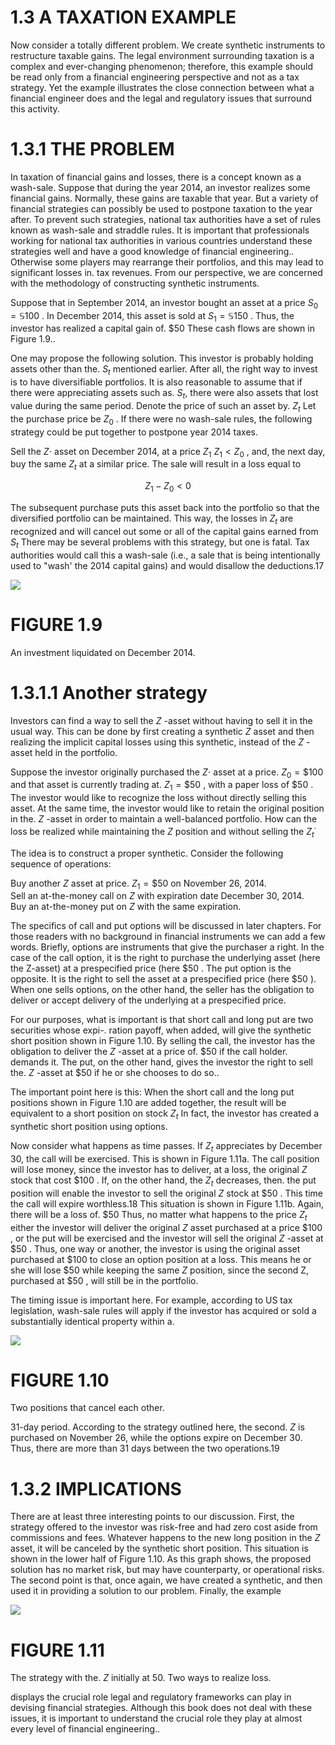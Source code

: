 # 1.3 A TAXATION EXAMPLE  

Now consider a totally different problem. We create synthetic instruments to restructure taxable gains. The legal environment surrounding taxation is a complex and ever-changing phenomenon; therefore, this example should be read only from a financial engineering perspective and not as a tax strategy. Yet the example illustrates the close connection between what a financial engineer does and the legal and regulatory issues that surround this activity.  

# 1.3.1 THE PROBLEM  

In taxation of financial gains and losses, there is a concept known as a wash-sale. Suppose that during the year 2014, an investor realizes some financial gains. Normally, these gains are taxable that year. But a variety of financial strategies can possibly be used to postpone taxation to the year after. To prevent such strategies, national tax authorities have a set of rules known as wash-sale and straddle rules. It is important that professionals working for national tax authorities in various countries understand these strategies well and have a good knowledge of financial engineering.. Otherwise some players may rearrange their portfolios, and this may lead to significant losses in. tax revenues. From our perspective, we are concerned with the methodology of constructing synthetic instruments.  

Suppose that in September 2014, an investor bought an asset at a price $S_{0}=\mathbb{S}100$ . In December 2014, this asset is sold at $S_{1}=\mathbb{S}150$ . Thus, the investor has realized a capital gain of. $\$50$ These cash flows are shown in Figure 1.9..  

One may propose the following solution. This investor is probably holding assets other than the. $S_{t}$ mentioned earlier. After all, the right way to invest is to have diversifiable portfolios. It is also reasonable to assume that if there were appreciating assets such as. $S_{t},$ there were also assets that lost value during the same period. Denote the price of such an asset by. $Z_{t}$ Let the purchase price be $Z_{0}$ . If there were no wash-sale rules, the following strategy could be put together to postpone year 2014 taxes.  

Sell the $Z\cdot$ asset on December 2014, at a price $Z_{1}$ $Z_{1}<Z_{0}$ , and, the next day, buy the same $Z_{t}$ at a similar price. The sale will result in a loss equal to  

$$
Z_{1}-Z_{0}<0
$$  

The subsequent purchase puts this asset back into the portfolio so that the diversified portfolio can be maintained. This way, the losses in $Z_{t}$ are recognized and will cancel out some or all of the capital gains earned from $S_{t}$ There may be several problems with this strategy, but one is fatal. Tax authorities would call this a wash-sale (i.e., a sale that is being intentionally used to "wash' the 2014 capital gains) and would disallow the deductions.17  

![](7bb6f274784579e67362ff990df7e4e21866b5478e7a95adbbc5065675a2b65c.jpg)  

# FIGURE 1.9  

An investment liquidated on December 2014.  

# 1.3.1.1 Another strategy  

Investors can find a way to sell the $Z$ -asset without having to sell it in the usual way. This can be done by first creating a synthetic $Z$ asset and then realizing the implicit capital losses using this synthetic, instead of the $Z$ -asset held in the portfolio.  

Suppose the investor originally purchased the $Z\cdot$ asset at a price. $Z_{0}=\$100$ and that asset is currently trading at. $Z_{1}=\$50$ , with a paper loss of $\$50$ . The investor would like to recognize the loss without directly selling this asset. At the same time, the investor would like to retain the original position in the. $Z$ -asset in order to maintain a well-balanced portfolio. How can the loss be realized while maintaining the $Z$ position and without selling the $Z_{t}^{\cdot}$  

The idea is to construct a proper synthetic. Consider the following sequence of operations:  

Buy another $Z$ asset at price. $Z_{1}=\$50$ on November 26, 2014.   
Sell an at-the-money call on $Z$ with expiration date December 30, 2014.   
Buy an at-the-money put on $Z$ with the same expiration.  

The specifics of call and put options will be discussed in later chapters. For those readers with no background in financial instruments we can add a few words. Briefly, options are instruments that give the purchaser a right. In the case of the call option, it is the right to purchase the underlying asset (here the Z-asset) at a prespecified price (here $\$50$ . The put option is the opposite. It is the right to sell the asset at a prespecified price (here $\$50$ ). When one sells options, on the other hand, the seller has the obligation to deliver or accept delivery of the underlying at a prespecified price.  

For our purposes, what is important is that short call and long put are two securities whose expi-. ration payoff, when added, will give the synthetic short position shown in Figure 1.10. By selling the call, the investor has the obligation to deliver the $Z$ -asset at a price of. $\$50$ if the call holder. demands it. The put, on the other hand, gives the investor the right to sell the. $Z$ -asset at $\$50$ if he or she chooses to do so..  

The important point here is this: When the short call and the long put positions shown in Figure 1.10 are added together, the result will be equivalent to a short position on stock $Z_{t}$ In fact, the investor has created a synthetic short position using options.  

Now consider what happens as time passes. If $Z_{t}$ appreciates by December 30, the call will be exercised. This is shown in Figure 1.11a. The call position will lose money, since the investor has to deliver, at a loss, the original $Z$ stock that cost $\$100$ . If, on the other hand, the $Z_{t}$ decreases, then. the put position will enable the investor to sell the original $Z$ stock at $\$50$ . This time the call will expire worthless.18 This situation is shown in Figure 1.11b. Again, there will be a loss of. $\$50$ Thus, no matter what happens to the price $Z_{t}$ either the investor will deliver the original $Z$ asset purchased at a price $\$100$ , or the put will be exercised and the investor will sell the original $Z$ -asset at $\$50$ . Thus, one way or another, the investor is using the original asset purchased at $\$100$ to close an option position at a loss. This means he or she will lose $\$50$ while keeping the same $Z$ position, since the second Z, purchased at $\$50$ , will still be in the portfolio.  

The timing issue is important here. For example, according to US tax legislation, wash-sale rules will apply if the investor has acquired or sold a substantially identical property within a.  

![](7e1abe0b2e9086bd808b38e659d452d8169daff684d5a7910ba252a44810b549.jpg)  

# FIGURE 1.10  

Two positions that cancel each other.  

31-day period. According to the strategy outlined here, the second. $Z$ is purchased on November 26, while the options expire on December 30. Thus, there are more than 31 days between the two operations.19  

# 1.3.2 IMPLICATIONS  

There are at least three interesting points to our discussion. First, the strategy offered to the investor was risk-free and had zero cost aside from commissions and fees. Whatever happens to the new long position in the $Z$ asset, it will be canceled by the synthetic short position. This situation is shown in the lower half of Figure 1.10. As this graph shows, the proposed solution has no market risk, but may have counterparty, or operational risks. The second point is that, once again, we have created a synthetic, and then used it in providing a solution to our problem. Finally, the example  

![](5da122eb8724b2aa524965b109dc80c52c2765fe023da83430eb2ed97a2b688e.jpg)  

# FIGURE 1.11  

The strategy with the. $Z$ initially at 50. Two ways to realize loss.  

displays the crucial role legal and regulatory frameworks can play in devising financial strategies. Although this book does not deal with these issues, it is important to understand the crucial role they play at almost every level of financial engineering..  
